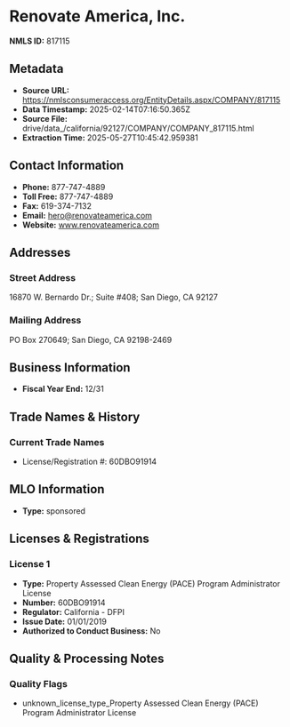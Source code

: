 # Renovate America, Inc.

**NMLS ID:** 817115

## Metadata
- **Source URL:** https://nmlsconsumeraccess.org/EntityDetails.aspx/COMPANY/817115
- **Data Timestamp:** 2025-02-14T07:16:50.365Z
- **Source File:** drive/data_/california/92127/COMPANY/COMPANY_817115.html
- **Extraction Time:** 2025-05-27T10:45:42.959381

## Contact Information
- **Phone:** 877-747-4889
- **Toll Free:** 877-747-4889
- **Fax:** 619-374-7132
- **Email:** hero@renovateamerica.com
- **Website:** www.renovateamerica.com

## Addresses
### Street Address
16870 W. Bernardo Dr.; Suite #408; San Diego, CA 92127

### Mailing Address
PO Box 270649; San Diego, CA 92198-2469

## Business Information
- **Fiscal Year End:** 12/31

## Trade Names & History
### Current Trade Names
- License/Registration #: 60DBO91914

## MLO Information
- **Type:** sponsored

## Licenses & Registrations

### License 1
- **Type:** Property Assessed Clean Energy (PACE) Program Administrator License
- **Number:** 60DBO91914
- **Regulator:** California - DFPI
- **Issue Date:** 01/01/2019
- **Authorized to Conduct Business:** No

## Quality & Processing Notes
### Quality Flags
- unknown_license_type_Property Assessed Clean Energy (PACE) Program Administrator License
